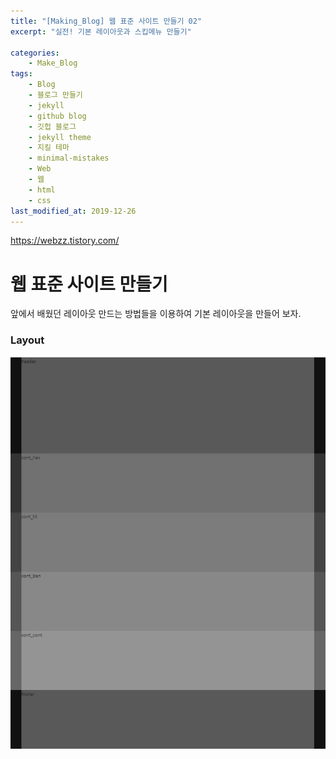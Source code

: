 ```yaml
---
title: "[Making_Blog] 웹 표준 사이트 만들기 02"
excerpt: "실전! 기본 레이아웃과 스킵메뉴 만들기"

categories:
    - Make_Blog
tags:
    - Blog  
    - 블로그 만들기
    - jekyll
    - github blog
    - 깃헙 블로그
    - jekyll theme
    - 지킬 테마
    - minimal-mistakes  
    - Web
    - 웹
    - html
    - css
last_modified_at: 2019-12-26
---   
```

<https://webzz.tistory.com/>  
# 웹 표준 사이트 만들기 
앞에서 배웠던 레이아웃 만드는 방법들을 이용하여 기본 레이아웃을 만들어 보자.  

### Layout  
[![](\assets\Make_Blog\2019-12-26-Makeblog-Website-02-img01.JPG)](\assets\Make_Blog\2019-12-26-Makeblog-Website-02-img01.JPG)